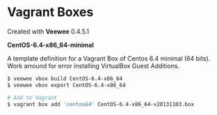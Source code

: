 Vagrant Boxes
=============

Created with **Veewee** 0.4.5.1

**CentOS-6.4-x86_64-minimal**

A template definition for a Vagrant Box of Centos 6.4 minimal (64 bits).
Work arround for error installing VirtualBox Guest Additions.

```sh
$ veewee vbox build CentOS-6.4-x86_64
$ veewee vbox export CentOS-6.4-x86_64

# Add to Vagrant
$ vagrant box add 'centos64' CentOS-6.4-x86_64-v20131103.box
```
